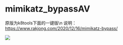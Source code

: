# mimikatz_bypassAV
原版为k8tools下面的一键版\n
说明：<a href=https://www.rakjong.com/2020/12/16/mimikatz-bypass/>https://www.rakjong.com/2020/12/16/mimikatz-bypass/

![](https://github.com/rakjong/mimikatz_bypassAV/blob/main/2.gif)
